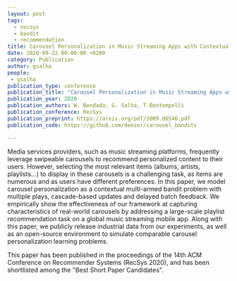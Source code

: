 ```yaml
---
layout: post
tags:
  - recsys
  - bandit
  - recommendation
title: Carousel Personalization in Music Streaming Apps with Contextual Bandits
date: 2020-09-22 00:00:00 +0200
category: Publication
author: gsalha
people:
 - gsalha
publication_type: conference
publication_title: "Carousel Personalization in Music Streaming Apps with Contextual Bandits"
publication_year: 2020
publication_authors: W. Bendada, G. Salha, T.Bontempelli
publication_conference: RecSys
publication_preprint: https://arxiv.org/pdf/2009.06546.pdf
publication_code: https://github.com/deezer/carousel_bandits

---
```


Media services providers, such as music streaming platforms, frequently leverage swipeable carousels to recommend personalized content to their users. However, selecting the most relevant items (albums, artists, playlists...) to display in these carousels is a challenging task, as items are numerous and as users have different preferences. In this paper, we model carousel personalization as a contextual multi-armed bandit problem with multiple plays, cascade-based updates and delayed batch feedback. We empirically show the effectiveness of our framework at capturing characteristics of real-world carousels by addressing a large-scale playlist recommendation task on a global music streaming mobile app. Along with this paper, we publicly release industrial data from our experiments, as well as an open-source environment to simulate comparable carousel personalization learning problems.


This paper has been published in the proceedings of the 14th ACM Conference on Recommender Systems (RecSys 2020), and has been shortlisted among the "Best Short Paper Candidates".
